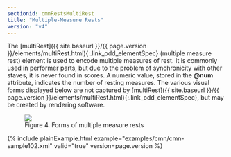 ```yaml
---
sectionid: cmnRestsMultiRest
title: "Multiple-Measure Rests"
version: "v4"
---
```




The [multiRest]({{ site.baseurl }}/{{ page.version }}/elements/multiRest.html){:.link_odd_elementSpec} (<span class="expan">multiple measure rest</span>) element is
used to encode multiple measures of rest. It is commonly used in performer parts,
but
due to the problem of synchronicity with other staves, it is never found in scores.
A
numeric value, stored in the **@num** attribute, indicates the number of resting
measures. The various visual forms displayed below are not captured by [multiRest]({{ site.baseurl }}/{{ page.version }}/elements/multiRest.html){:.link_odd_elementSpec}, but may be created by rendering software.


<figure class="figure">
   <img src="{{ site.baseurl }}/Images/ExampleImages/multirest.png" class="img-responsive"></img>
   <figcaption class="figure-caption">Figure 4. Forms of multiple measure rests</figcaption>
</figure>
{% include plainExample.html example="examples/cmn/cmn-sample102.xml" valid="true" version=page.version %}

